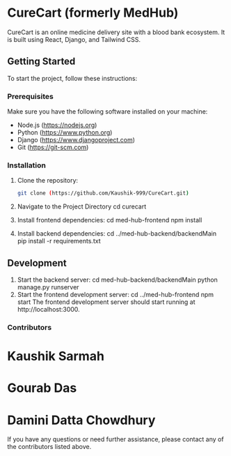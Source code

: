 # CureCart (formerly MedHub)

CureCart is an online medicine delivery site with a blood bank ecosystem. It is built using React, Django, and Tailwind CSS.

## Getting Started

To start the project, follow these instructions:

### Prerequisites

Make sure you have the following software installed on your machine:

- Node.js (https://nodejs.org)
- Python (https://www.python.org)
- Django (https://www.djangoproject.com)
- Git (https://git-scm.com)

### Installation

1. Clone the repository:

   ```bash
   git clone (https://github.com/Kaushik-999/CureCart.git)
2. Navigate to the Project Directory
   cd curecart
3. Install frontend dependencies:
   cd med-hub-frontend
   npm install
4. Install backend dependencies:
   cd ../med-hub-backend/backendMain
   pip install -r requirements.txt

## Development
1. Start the backend server:
   cd med-hub-backend/backendMain
   python manage.py runserver
2. Start the frontend development server:
   cd ../med-hub-frontend
   npm start
The frontend development server should start running at http://localhost:3000.

### Contributors
 # Kaushik Sarmah
 # Gourab Das
 # Damini Datta Chowdhury

If you have any questions or need further assistance, please contact any of the contributors listed above.
